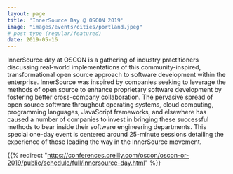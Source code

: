 ```yaml
---
layout: page
title: 'InnerSource Day @ OSCON 2019'
image: "images/events/cities/portland.jpeg"
# post type (regular/featured)
date: 2019-05-16
---
```


InnerSource day at OSCON is a gathering of industry practitioners discussing real-world implementations of this community-inspired, transformational open source approach to software development within the enterprise. InnerSource was inspired by companies seeking to leverage the methods of open source to enhance proprietary software development by fostering better cross-company collaboration. The pervasive spread of open source software throughout operating systems, cloud computing, programming languages, JavaScript frameworks, and elsewhere has caused a number of companies to invest in bringing these successful methods to bear inside their software engineering departments. This special one-day event is centered around 25-minute sessions detailing the experience of those leading the way in the InnerSource movement.

{{% redirect "https://conferences.oreilly.com/oscon/oscon-or-2019/public/schedule/full/innersource-day.html" %}}